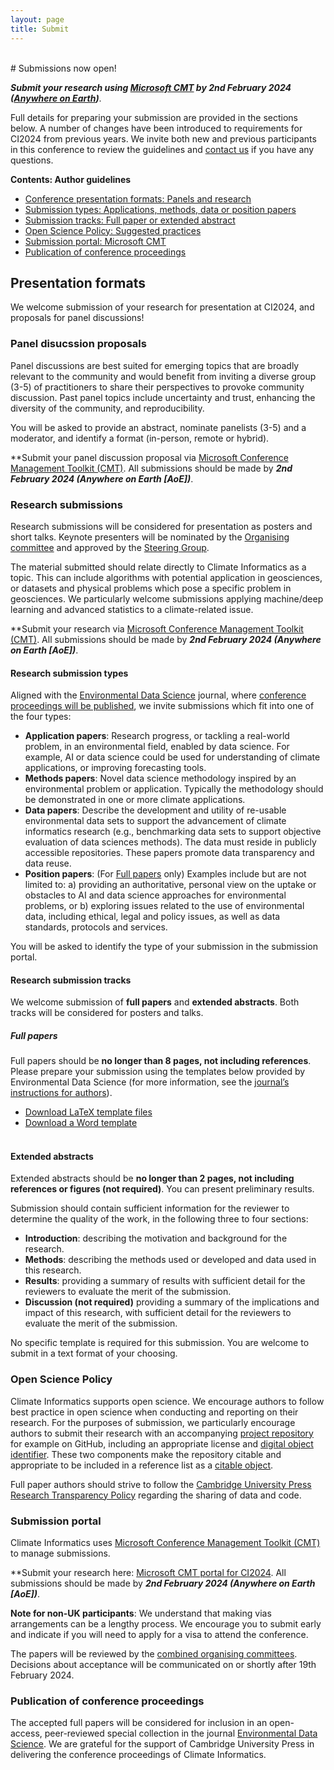 ```yaml
---
layout: page
title: Submit
---
```


<div id="submission"></div>
<br>
# Submissions now open!

**_Submit your research using [Microsoft CMT](https://cmt3.research.microsoft.com/CI2024) by 2nd February 2024 ([Anywhere on Earth](https://en.wikipedia.org/wiki/Anywhere_on_Earth))_**. 

Full details for preparing your submission are provided in the sections below. 
A number of changes have been introduced to requirements for CI2024 from previous years. 
We invite both new and previous participants in this conference to review the guidelines and [contact us](./contact.md) if you have any questions. 

**Contents: Author guidelines**
- [Conference presentation formats: Panels and research](#presentation-formats)
- [Submission types: Applications, methods, data or position papers](#submission-types)
- [Submission tracks: Full paper or extended abstract](#submission-tracks)
- [Open Science Policy: Suggested practices](#open-science-policy)
- [Submission portal: Microsoft CMT](#submission-portal)
- [Publication of conference proceedings](#publication-of-conference-proceedings)

## Presentation formats

We welcome submission of your research for presentation at CI2024, and proposals for panel discussions! 

### Panel disucssion proposals
Panel discussions are best suited for emerging topics that are broadly relevant to the community and would benefit from inviting a diverse group (3-5) of practitioners to share their perspectives to provoke community discussion. 
Past panel topics include uncertainty and trust, enhancing the diversity of the community, and reproducibility. 

You will be asked to provide an abstract, nominate panelists (3-5) and a moderator, and identify a format (in-person, remote or hybrid).

**Submit your panel discussion proposal via [Microsoft Conference Management Toolkit (CMT)](https://cmt3.research.microsoft.com/CI2024). All submissions should be made by **_2nd February 2024 (Anywhere on Earth [AoE])_**. 


### Research submissions
Research submissions will be considered for presentation as posters and short talks. 
Keynote presenters will be nominated by the [Organising committee](../team#local-organising-committee) and approved by the [Steering Group](../team#steering-group).

The material submitted should relate directly to Climate Informatics as a topic. 
This can include algorithms with potential application in geosciences, or datasets and physical problems which pose a specific problem in geosciences. 
We particularly welcome submissions applying  machine/deep learning and advanced statistics to a climate-related issue.

**Submit your research via [Microsoft Conference Management Toolkit (CMT)](https://cmt3.research.microsoft.com/CI2024). All submissions should be made by **_2nd February 2024 (Anywhere on Earth [AoE])_**. 

#### Research submission types

Aligned with the [Environmental Data Science](https://www.cambridge.org/core/journals/environmental-data-science) journal, where [conference proceedings will be published](#publication-of-conference-proceedings), we invite submissions which fit into one of the four types:

- **Application papers**: Research progress, or tackling a real-world problem, in an environmental field, enabled by data science. 
For example, AI or data science could be used for understanding of climate applications, or improving forecasting tools.
- **Methods papers**: Novel data science methodology inspired by an environmental problem or application. 
Typically the methodology should be demonstrated in one or more climate applications.
- **Data papers**: Describe the development and utility of re-usable environmental data sets to support the advancement of climate informatics research (e.g., benchmarking data sets to support objective evaluation of data sciences methods). 
The data must reside in publicly accessible repositories. These papers promote data transparency and data reuse.
- **Position papers**: (For [Full papers](#full-papers) only) Examples include but are not limited to: a) providing an authoritative, personal view on the uptake or obstacles to AI and data science approaches for environmental problems, or b) exploring issues related to the use of environmental data, including ethical, legal and policy issues, as well as data standards, protocols and services.

You will be asked to identify the type of your submission in the submission portal.

#### Research submission tracks

We welcome submission of **full papers** and **extended abstracts**.
Both tracks will be considered for posters and talks.

##### Full papers

Full papers should be **no longer than 8 pages, not including references**. 
Please prepare your submission using the templates below provided by Environmental Data Science (for more information, see the [journal’s instructions for authors](https://www.cambridge.org/core/journals/environmental-data-science/information/instructions-for-authors)).
- [Download LaTeX template files](https://www.cambridge.org/core/services/aop-file-manager/file/5f84547e1a014c397d6273b7)
- [Download a Word template](https://www.cambridge.org/core/services/aop-file-manager/file/608853cd9a02c82ae9dcbf0d)
<br><br>

#### Extended abstracts

Extended abstracts should be **no longer than 2 pages, not including references or figures (not required)**. You can present preliminary results.

Submission should contain sufficient information for the reviewer to determine the quality of the work, in the following three to four sections: 
- **Introduction**: describing the motivation and background for the research.
- **Methods**: describing the methods used or developed and data used in this research.
- **Results**: providing a summary of results with sufficient detail for the reviewers to evaluate the merit of the submission.
- **Discussion (not required)** providing a summary of the implications and impact of this research, with sufficient detail for the reviewers to evaluate the merit of the submission. 

No specific template is required for this submission. 
You are welcome to submit in a text format of your choosing. 

### Open Science Policy

Climate Informatics supports open science.
We encourage authors to follow best practice in open science when conducting and reporting on their research. 
For the purposes of submission, we particularly encourage authors to submit their research with an accompanying [project repository](https://the-turing-way.netlify.app/project-design/project-repo.html?highlight=license) for example on GitHub, including an appropriate license and [digital object identifier](https://the-turing-way.netlify.app/communication/citable/citable-steps.html?highlight=doi). 
These two components make the repository citable and appropriate to be included in a reference list as a [citable object](https://the-turing-way.netlify.app/communication/citable/citable-cite).

Full paper authors should strive to follow the [Cambridge University Press Research Transparency Policy](https://www.cambridge.org/core/journals/environmental-data-science/information/journal-policies/research-transparency) regarding the sharing of data and code.

### Submission portal

Climate Informatics uses [Microsoft Conference Management Toolkit (CMT)](https://cmt3.research.microsoft.com/About) to manage submissions. 

**Submit your research here: [Microsoft CMT portal for CI2024](https://cmt3.research.microsoft.com/CI2024). All submissions should be made by **_2nd February 2024 (Anywhere on Earth [AoE])_**.

**Note for non-UK participants**: We understand that making vias arrangements can be a lengthy process. 
We encourage you to submit early and indicate if you will need to apply for a visa to attend the conference. 

The papers will be reviewed by the [combined organising committees](./team.md). 
Decisions about acceptance will be communicated on or shortly after 19th February 2024.

### Publication of conference proceedings

The accepted full papers will be considered for inclusion in an open-access, peer-reviewed special collection in the journal [Environmental Data Science](https://www.cambridge.org/core/journals/environmental-data-science). 
We are grateful for the support of Cambridge University Press in delivering the conference proceedings of Climate Informatics.